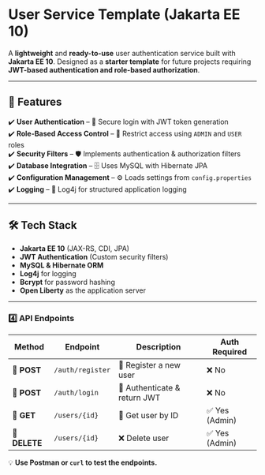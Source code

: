 # **User Service Template (Jakarta EE 10)**

A **lightweight** and **ready-to-use** user authentication service built with **Jakarta EE 10**. Designed as a **starter template** for future projects requiring **JWT-based authentication and role-based authorization**.

---

## 🚀 Features

✔️ **User Authentication** – 🔑 Secure login with JWT token generation  
✔️ **Role-Based Access Control** – 🔐 Restrict access using `ADMIN` and `USER` roles  
✔️ **Security Filters** – 🛡️ Implements authentication & authorization filters  
✔️ **Database Integration** – 🗄️ Uses MySQL with Hibernate JPA  
✔️ **Configuration Management** – ⚙️ Loads settings from `config.properties`  
✔️ **Logging** – 📜 Log4j for structured application logging

---

## 🛠 Tech Stack

- **Jakarta EE 10** (JAX-RS, CDI, JPA)
- **JWT Authentication** (Custom security filters)
- **MySQL & Hibernate ORM**
- **Log4j** for logging
- **Bcrypt** for password hashing
- **Open Liberty** as the application server

---

### **4️⃣ API Endpoints**

| Method  | Endpoint        | Description                | Auth Required |
|---------|----------------|----------------------------|--------------|
| 🔹 **POST**  | `/auth/register` | 📝 Register a new user      | ❌ No        |
| 🔹 **POST**  | `/auth/login`    | 🔐 Authenticate & return JWT | ❌ No        |
| 🔹 **GET**   | `/users/{id}`    | 🔎 Get user by ID           | ✅ Yes (Admin) |
| 🔹 **DELETE** | `/users/{id}`    | ❌ Delete user              | ✅ Yes (Admin) |

💡 **Use Postman or `curl` to test the endpoints.**
